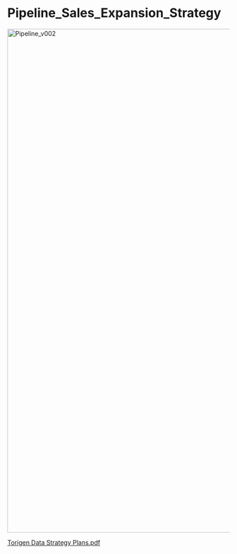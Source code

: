 # Pipeline_Sales_Expansion_Strategy




<img width="1139" alt="Pipeline_v002" src="https://github.com/h1pp-o/Pipeline_Sales_Expanstion_Strategy/assets/126610154/86b12caf-4c7e-4295-849a-d93a515efb78">

[Torigen Data Strategy Plans.pdf](https://github.com/h1pp-o/Pipeline_Sales_Expanstion_Strategy/files/15299911/Torigen.Data.Strategy.Plans.pdf)


